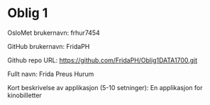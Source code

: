 Oblig 1
=======
OsloMet brukernavn: frhur7454

GitHub brukernavn: FridaPH

Github repo URL: https://github.com/FridaPH/Oblig1DATA1700.git 

Fullt navn: Frida Preus Hurum

Kort beskrivelse av applikasjon (5-10 setninger): En applikasjon for 
kinobilletter
